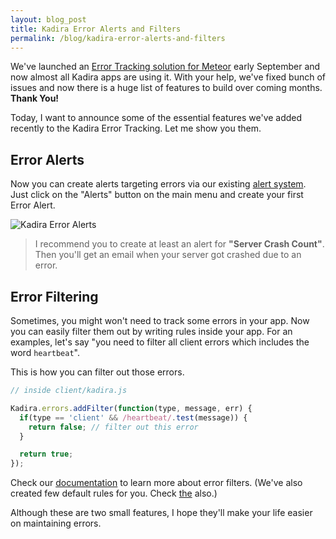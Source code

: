 ```yaml
---
layout: blog_post
title: Kadira Error Alerts and Filters
permalink: /blog/kadira-error-alerts-and-filters
---
```


We've launched an [Error Tracking solution for Meteor](https://kadira.io/blog/awesome-error-tracking-solution-for-meteor-apps-with-kadira/) early September and now almost all Kadira apps are using it. With your help, we've fixed bunch of issues and now there is a huge list of features to build over coming months. **Thank You!**

Today, I want to announce some of the essential features we've added recently to the Kadira Error Tracking. Let me show you them.

## Error Alerts

Now you can create alerts targeting errors via our existing [alert system](https://kadira.io/blog/stay-alert-with-your-meteor-app/). Just click on the "Alerts" button on the main menu and create your first Error Alert.

![Kadira Error Alerts](https://cldup.com/jNu35j7Dki.png)

> I recommend you to create at least an alert for **"Server Crash Count"**. Then you'll get an email when your server got crashed due to an error.

## Error Filtering

Sometimes, you might won't need to track some errors in your app. Now you can easily filter them out by writing rules inside your app. For an examples, let's say "you need to filter all client errors which includes the word `heartbeat`". 

This is how you can filter out those errors.

~~~js
// inside client/kadira.js

Kadira.errors.addFilter(function(type, message, err) {
  if(type == 'client' && /heartbeat/.test(message)) {
    return false; // filter out this error
  }

  return true;
});
~~~

Check our [documentation](http://support.kadira.io/knowledgebase/articles/431539-filtering-errors) to learn more about error filters.
(We've also created few default rules for you. Check [the](http://support.kadira.io/knowledgebase/articles/431539-filtering-errors) also.)

Although these are two small features, I hope they'll make your life easier on maintaining errors.